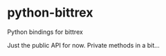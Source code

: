 python-bittrex
==============

Python bindings for bittrex

Just the public API for now.  Private methods in a bit...
